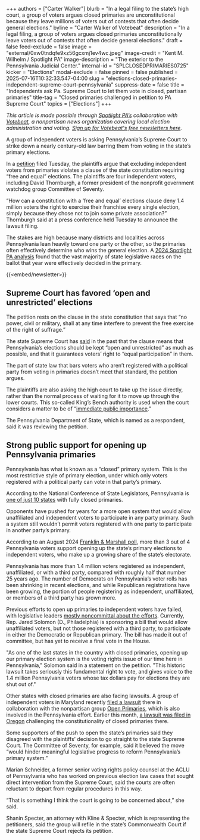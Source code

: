 +++
authors = ["Carter Walker"]
blurb = "In a legal filing to the state’s high court, a group of voters argues closed primaries are unconstitutional because they leave millions of voters out of contests that often decide general elections."
byline = "Carter Walker of Votebeat"
description = "In a legal filing, a group of voters argues closed primaries unconstitutionally leave voters out of contests that often decide general elections."
draft = false
feed-exclude = false
image = "external/0xw0tndqfe9xz56gcxmj1ev4wc.jpeg"
image-credit = "Kent M. Wilhelm / Spotlight PA"
image-description = "The exterior to the Pennsylvania Judicial Center."
internal-id = "SPLCLOSEDPRIMARIES0725"
kicker = "Elections"
modal-exclude = false
pinned = false
published = 2025-07-16T10:32:33.547-04:00
slug = "elections-closed-primaries-independent-supreme-court-pennsylvania"
suppress-date = false
title = "Independents ask Pa. Supreme Court to let them vote in closed, partisan primaries"
title-tag = "Closed primaries challenged in petition to PA Supreme Court"
topics = ["Elections"]
+++

<em>This article is made possible through </em><a href="https://www.spotlightpa.org/"><em>Spotlight PA’s</em></a><em> collaboration with </em><a href="https://www.votebeat.org/"><em>Votebeat</em></a><em>, a nonpartisan news organization covering local election administration and voting. </em><a href="https://www.votebeat.org/newsletters/"><em>Sign up for Votebeat&#39;s free newsletters here</em></a><em>.</em>

A group of independent voters is asking Pennsylvania’s Supreme Court to strike down a nearly century-old law barring them from voting in the state’s primary elections.

In a <a href="https://www.documentcloud.org/documents/25997849-pa_open_primaries_supreme_court_complaint/#document/p1">petition</a> filed Tuesday, the plaintiffs argue that excluding independent voters from primaries violates a clause of the state constitution requiring “free and equal” elections. The plaintiffs are four independent voters, including David Thornburgh, a former president of the nonprofit government watchdog group Committee of Seventy.

“How can a constitution with a ‘free and equal’ elections clause deny 1.4 million voters the right to exercise their franchise every single election, simply because they chose not to join some private association?” Thornburgh said at a press conference held Tuesday to announce the lawsuit filing.

The stakes are high because many districts and localities across Pennsylvania lean heavily toward one party or the other, so the primaries often effectively determine who wins the general election. A <a href="https://www.spotlightpa.org/news/2024/04/pennsylvania-election-2024-competitive-legislative-districts/">2024 Spotlight PA analysis</a> found that the vast majority of state legislative races on the ballot that year were effectively decided in the primary.

{{<embed/newsletter>}}

## Supreme Court has favored ‘open and unrestricted’ elections

The petition rests on the clause in the state constitution that says that “no power, civil or military, shall at any time interfere to prevent the free exercise of the right of suffrage.”

The state Supreme Court has <a href="https://www.brennancenter.org/sites/default/files/legal-work/LWV_v_PA_Majority-Opinion.pdf">said</a> in the past that the clause means that Pennsylvania’s elections should be kept “open and unrestricted” as much as possible, and that it guarantees voters’ right to “equal participation” in them.

The part of state law that bars voters who aren’t registered with a political party from voting in primaries doesn’t meet that standard, the petition argues.

The plaintiffs are also asking the high court to take up the issue directly, rather than the normal process of waiting for it to move up through the lower courts. This so-called King’s Bench authority is used when the court considers a matter to be of “<a href="https://www.pacourts.us/Storage/media/pdfs/20210224/033123-extraordinaryjurisdiction-001741.pdf">immediate public importance</a>.”

The Pennsylvania Department of State, which is named as a respondent, said it was reviewing the petition.

## Strong public support for opening up Pennsylvania primaries

Pennsylvania has what is known as a “closed” primary system. This is the most restrictive style of primary election, under which only voters registered with a political party can vote in that party’s primary.

According to the National Conference of State Legislators, Pennsylvania is <a href="https://www.ncsl.org/elections-and-campaigns/state-primary-election-types">one of just 10 states</a> with fully closed primaries.

Opponents have pushed for years for a more open system that would allow unaffiliated and independent voters to participate in any party primary. Such a system still wouldn’t permit voters registered with one party to participate in another party’s primary.

According to an August 2024 <a href="https://www.fandmpoll.org/franklin-marshall-poll-release-august-2024/?ref=franklin-marshall-college-poll-newsletter#_ftn1">Franklin &amp; Marshall poll</a>, more than 3 out of 4 Pennsylvania voters support opening up the state’s primary elections to independent voters, who make up a growing share of the state’s electorate.

Pennsylvania has more than 1.4 million voters registered as independent, unaffiliated, or with a third party, compared with roughly half that number 25 years ago. The number of Democrats on Pennsylvania’s voter rolls has been shrinking in recent elections, and while Republican registrations have been growing, the portion of people registering as independent, unaffiliated, or members of a third party has grown more.

Previous efforts to open up primaries to independent voters have failed, with legislative leaders <a href="https://www.spotlightpa.org/news/2025/04/open-primaries-2025-election-legislature-pennsylvania/">mostly noncommittal about the efforts</a>. Currently, Rep. Jared Solomon (D., Philadelphia) is sponsoring a bill that would allow unaffiliated voters, but not those registered with a third party, to participate in either the Democratic or Republican primary. The bill has made it out of committee, but has yet to receive a final vote in the House.

&#34;As one of the last states in the country with closed primaries, opening up our primary election system is the voting rights issue of our time here in Pennsylvania,&#34; Solomon said in a statement on the petition. &#34;This historic lawsuit takes seriously this fundamental right to vote, and gives voice to the 1.4 million Pennsylvania voters whose tax dollars pay for elections they are shut out of.&#34;

Other states with closed primaries are also facing lawsuits. A group of independent voters in Maryland recently <a href="https://www.washingtonpost.com/dc-md-va/2025/05/29/lawsuit-primary-election-maryland/">filed a lawsuit</a> there in collaboration with the nonpartisan group <a href="https://openprimaries.org/">Open Primaries</a>, which is also involved in the Pennsylvania effort. Earlier this month, <a href="https://ivn.us/posts/oregon-activist-sues-over-closed-primaries-i-shouldnt-have-join-party-have-voice-2025-07-01">a lawsuit was filed in Oregon</a> challenging the constitutionality of closed primaries there.

Some supporters of the push to open the state’s primaries said they disagreed with the plaintiffs’ decision to go straight to the state Supreme Court. The Committee of Seventy, for example, said it believed the move “would hinder meaningful legislative progress to reform Pennsylvania’s primary system.”

Marian Schneider, a former senior voting rights policy counsel at the ACLU of Pennsylvania who has worked on previous election law cases that sought direct intervention from the Supreme Court, said the courts are often reluctant to depart from regular procedures in this way.

“That is something I think the court is going to be concerned about,” she said.

Shanin Specter, an attorney with Kline &amp; Specter, which is representing the petitioners, said the group will refile in the state’s Commonwealth Court if the state Supreme Court rejects its petition.<strong></strong>

